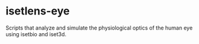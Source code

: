 # isetlens-eye
Scripts that analyze and simulate the physiological optics of the human eye using isetbio and iset3d. 
